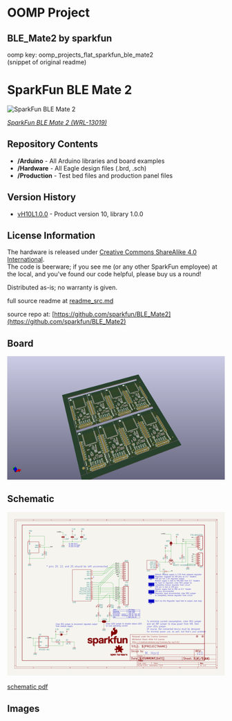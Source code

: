# OOMP Project  
## BLE_Mate2  by sparkfun  
  
oomp key: oomp_projects_flat_sparkfun_ble_mate2  
(snippet of original readme)  
  
SparkFun BLE Mate 2  
========================================  
  
![SparkFun BLE Mate 2 ](https://cdn.sparkfun.com//assets/parts/9/9/8/7/13019-01.jpg)  
  
[*SparkFun BLE Mate 2 (WRL-13019)*](https://www.sparkfun.com/products/13019)  
  
  
Repository Contents  
-------------------  
  
* **/Arduino** - All Arduino libraries and board examples  
* **/Hardware** - All Eagle design files (.brd, .sch)  
* **/Production** - Test bed files and production panel files  
  
Version History  
---------------  
* [vH10L1.0.0](https://github.com/sparkfun/BLE_Mate2/tree/vH10L1.0.0) - Product version 10, library 1.0.0  
  
  
License Information  
-------------------  
The hardware is released under [Creative Commons ShareAlike 4.0 International](https://creativecommons.org/licenses/by-sa/4.0/).  
The code is beerware; if you see me (or any other SparkFun employee) at the local, and you've found our code helpful, please buy us a round!  
  
Distributed as-is; no warranty is given.  
  
  full source readme at [readme_src.md](readme_src.md)  
  
source repo at: [https://github.com/sparkfun/BLE_Mate2](https://github.com/sparkfun/BLE_Mate2)  
## Board  
  
[![working_3d.png](working_3d_600.png)](working_3d.png)  
## Schematic  
  
[![working_schematic.png](working_schematic_600.png)](working_schematic.png)  
  
[schematic pdf](working_schematic.pdf)  
## Images  
